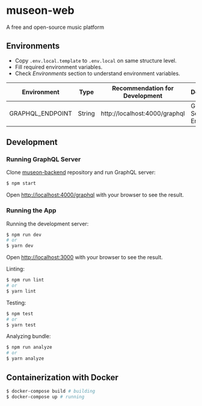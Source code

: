 # museon-web

A free and open-source music platform

## Environments

- Copy `.env.local.template` to `.env.local` on same structure level.
- Fill required environment variables.
- Check _Environments_ section to understand environment variables.

| Environment      | Type   | Recommendation for Development | Description             |
| ---------------- | ------ | ------------------------------ | ----------------------- |
| GRAPHQL_ENDPOINT | String | http://localhost:4000/graphql  | GraphQL Server Endpoint |

## Development

### Running GraphQL Server

Clone [museon-backend](https://github.com/metyildirim/museon-dummy-backend) repository and run GraphQL server:

```bash
$ npm start
```

Open [http://localhost:4000/graphql](http://localhost:4000/graphql) with your browser to see the result.

### Running the App

Running the development server:

```bash
$ npm run dev
# or
$ yarn dev
```

Open [http://localhost:3000](http://localhost:3000) with your browser to see the result.

Linting:

```bash
$ npm run lint
# or
$ yarn lint
```

Testing:

```bash
$ npm test
# or
$ yarn test
```

Analyzing bundle:

```bash
$ npm run analyze
# or
$ yarn analyze
```

## Containerization with Docker

```bash
$ docker-compose build # building
$ docker-compose up # running
```
